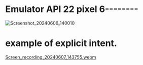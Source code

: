 # Emulator API 22 pixel 6--------

![Screenshot_20240606_140010](https://github.com/Shivam9456Singh/Explicit_Intents/assets/113454708/e04772fa-cbbf-4333-9af9-3b05395ffe71)

# example of explicit intent.

[Screen_recording_20240607_143755.webm](https://github.com/Shivam9456Singh/Explicit_Intents/assets/113454708/2717be37-1732-4b3f-9c7a-2712ec8042c4)

